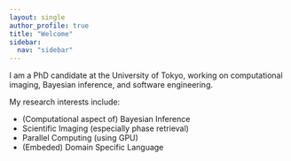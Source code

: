 ```yaml
---
layout: single
author_profile: true
title: "Welcome"
sidebar:
  nav: "sidebar"
---
```


I am a PhD candidate at the University of Tokyo, working on computational imaging, Bayesian inference, and software engineering.

My research interests include:
- (Computational aspect of) Bayesian Inference
- Scientific Imaging (especially phase retrieval)
- Parallel Computing (using GPU)
- (Embeded) Domain Specific Language
